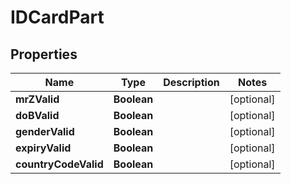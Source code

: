 
# IDCardPart

## Properties
Name | Type | Description | Notes
------------ | ------------- | ------------- | -------------
**mrZValid** | **Boolean** |  |  [optional]
**doBValid** | **Boolean** |  |  [optional]
**genderValid** | **Boolean** |  |  [optional]
**expiryValid** | **Boolean** |  |  [optional]
**countryCodeValid** | **Boolean** |  |  [optional]



